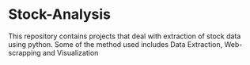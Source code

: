 # Stock-Analysis
This repository contains projects that deal with extraction of stock data using python. Some of the method used includes Data Extraction, Web-scrapping and Visualization

